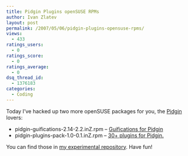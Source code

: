 ```yaml
---
title: Pidgin Plugins openSUSE RPMs
author: Ivan Zlatev
layout: post
permalink: /2007/05/06/pidgin-plugins-opensuse-rpms/
views:
  - 433
ratings_users:
  - 0
ratings_score:
  - 0
ratings_average:
  - 0
dsq_thread_id:
  - 1376183
categories:
  - Coding
---
```

Today I&#8217;ve hacked up two more openSUSE packages for you, the <a href="http://pidgin.im" target="_blank">Pidgin</a> lovers:

  * pidgin-guifications-2.14-2.2.inZ.rpm &#8211; <a href="http://plugins.guifications.org/trac/wiki/Guifications" target="_blank">Guifications for Pidgin</a>
  * pidgin-plugins-pack-1.0-0.1.inZ.rpm &#8211; <a href="http://plugins.guifications.org/trac/wiki/PluginPack" target="_blank">30+ plugins for Pidgin.</a>

You can find those in [my experimental repository][1]. Have fun!

 [1]: http://ivanz.com/projects/opensuse